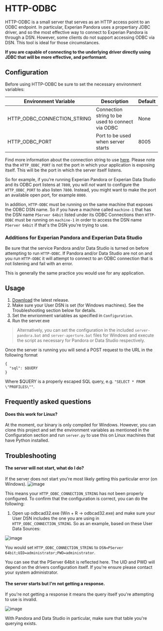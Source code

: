 # HTTP-ODBC

HTTP-ODBC is a small server that serves as an HTTP access point to an ODBC endpoint. 
In particular, Experian Pandora uses a propertiary JDBC driver, and so the most
effective way to connect to Experian Pandora is through a DSN. However, some clients
do not support accessing ODBC via DSN. This tool is ideal for those circumstances.

**If you are capable of connecting to the underlying driver directly using JDBC that will
be more effective, and performant.**


## Configuration

Before using HTTP-ODBC be sure to set the necessary environment variables:

| Environment Variable | Description | Default |
| -------------------- | ----------- | ------- |
| HTTP_ODBC_CONNECTION_STRING | Connection string to be used to connect via ODBC | None |
| HTTP_ODBC_PORT | Port to be used when server starts | 8005 | 

Find more information about the connection string to use  [here](https://github.com/mkleehammer/pyodbc/wiki/Connecting-to-databases).
Please note tha the `HTTP_ODBC_PORT` is not the port in which your application is exposing itself. This will be the port in which the server itself listens. 

So for example, if you're running Experian Pandora or Experian Data Studio and its ODBC port listens at `7800`, you will *not* want to configure the `HTTP_ODBC_PORT` to also listen `7800`. Instead, you might want to make the port an available open port, for example `8000`. 

In addition, `HTTP-ODBC` must be running on the same machine that exposes the ODBC DSN name. So if you have a machine called `machine-1` that has the DSN name `PServer 64bit` listed under its ODBC Connections then `HTTP-ODBC` must be running on `machine-1` in order to access the DSN name `PServer 64bit` if that's the DSN you're trying to use. 

### Additions for Experian Pandora and Experian Data Studio
Be sure that the service Pandora and/or Data Studio is turned on before attempting to run `HTTP-ODBC`. If Pandora and/or Data Studio are not on and you run `HTTP-ODBC` it will attempt to connect to an ODBC connection that is not listening and fail with an error.

This is generally the same practice you would use for any application. 

## Usage
1. [Download](https://github.com/experianplc/http-odbc/releases/latest) the latest release.
2. Make sure your User DSN is set (for Windows machines). See the Troubleshooting section below for details.
2. Set the envrionment variables as specified in `Configuration`.
3. Run the server.exe

> Alternatively, you can set the configuration in the included `server-pandora.bat` and `server-aperture.bat` files for Windows and execute the script as necessary for Pandora or Data Studio respectively. 

Once the server is running you will send a POST request to the URL in the following format

```http
{
  "sql": $QUERY
}
```

Where $QUERY is a properly escaped SQL query, e.g. `"SELECT * FROM \"PROFILES\""`. 

## Frequently asked questions
#### Does this work for Linux?

At the moment, our binary is only compiled for Windows. However, you can clone this project and set the environment variables as mentioned in the Configuration section and run `server.py` to use this on Linux machines that have Python installed. 

## Troubleshooting

#### The server will not start, what do I do?
If the server does not start you're most likely getting this particular error (on Windows).
![image](https://user-images.githubusercontent.com/5572859/66215825-54925280-e692-11e9-8313-cccec28c3607.png)

This means your `HTTP_ODBC_CONNECTION_STRING` has not been properly configured. To confirm that the configuration is correct, you can do the following:

1. Open up odbcad32.exe (Win + R -> odbcad32.exe) and make sure your User DSN includes the one you are using in `HTTP_ODBC_CONNECTION_STRING`. So as an example, based on these User Data Sources:

![image](https://user-images.githubusercontent.com/5572859/66216015-adfa8180-e692-11e9-828b-9ac370919b43.png)

You would set `HTTP_ODBC_CONNECTION_STRING` to `DSN=PServer 64bit;UID=administrator;PWD=administrator`. 

You can see that the PServer 64bit is reflected here. The UID and PWD will depend on the drivers configuration itself. If you're ensure please contact your system administrator. 

#### The server starts but I'm not getting a response.
If you're not getting a response it means the query itself you're attempting to use is invalid. 

![image](https://user-images.githubusercontent.com/5572859/66216219-13e70900-e693-11e9-8dd1-c4acee8e9d85.png)

With Pandora and Data Studio in particular, make sure that table you're querying exists. 
